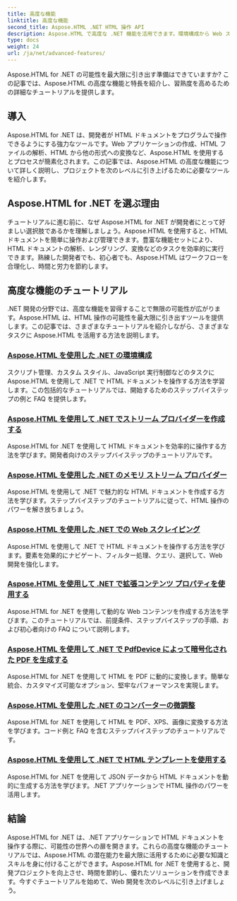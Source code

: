```yaml
---
title: 高度な機能
linktitle: 高度な機能
second_title: Aspose.HTML .NET HTML 操作 API
description: Aspose.HTML で高度な .NET 機能を活用できます。環境構成から Web スクレイピングまで、強力な Web 開発のための包括的なチュートリアルをご覧ください。
type: docs
weight: 24
url: /ja/net/advanced-features/
---
```


Aspose.HTML for .NET の可能性を最大限に引き出す準備はできていますか? この記事では、Aspose.HTML の高度な機能と特長を紹介し、習熟度を高めるための詳細なチュートリアルを提供します。

## 導入

Aspose.HTML for .NET は、開発者が HTML ドキュメントをプログラムで操作できるようにする強力なツールです。Web アプリケーションの作成、HTML ファイルの解析、HTML から他の形式への変換など、Aspose.HTML を使用するとプロセスが簡素化されます。この記事では、Aspose.HTML の高度な機能について詳しく説明し、プロジェクトを次のレベルに引き上げるために必要なツールを紹介します。

## Aspose.HTML for .NET を選ぶ理由

チュートリアルに進む前に、なぜ Aspose.HTML for .NET が開発者にとって好ましい選択肢であるかを理解しましょう。Aspose.HTML を使用すると、HTML ドキュメントを簡単に操作および管理できます。豊富な機能セットにより、HTML ドキュメントの解析、レンダリング、変換などのタスクを効率的に実行できます。熟練した開発者でも、初心者でも、Aspose.HTML はワークフローを合理化し、時間と労力を節約します。

## 高度な機能のチュートリアル
.NET 開発の分野では、高度な機能を習得することで無限の可能性が広がります。Aspose.HTML は、HTML 操作の可能性を最大限に引き出すツールを提供します。この記事では、さまざまなチュートリアルを紹介しながら、さまざまなタスクに Aspose.HTML を活用する方法を説明します。
### [Aspose.HTML を使用した .NET の環境構成](./environment-configuration/)
スクリプト管理、カスタム スタイル、JavaScript 実行制御などのタスクに Aspose.HTML を使用して .NET で HTML ドキュメントを操作する方法を学習します。この包括的なチュートリアルでは、開始するためのステップバイステップの例と FAQ を提供します。
### [Aspose.HTML を使用して .NET でストリーム プロバイダーを作成する](./create-stream-provider/)
Aspose.HTML for .NET を使用して HTML ドキュメントを効率的に操作する方法を学びます。開発者向けのステップバイステップのチュートリアルです。
### [Aspose.HTML を使用した .NET のメモリ ストリーム プロバイダー](./memory-stream-provider/)
Aspose.HTML を使用して .NET で魅力的な HTML ドキュメントを作成する方法を学びます。ステップバイステップのチュートリアルに従って、HTML 操作のパワーを解き放ちましょう。
### [Aspose.HTML を使用した .NET での Web スクレイピング](./web-scraping/)
Aspose.HTML を使用して .NET で HTML ドキュメントを操作する方法を学びます。要素を効果的にナビゲート、フィルター処理、クエリ、選択して、Web 開発を強化します。
### [Aspose.HTML を使用して .NET で拡張コンテンツ プロパティを使用する](./use-extended-content-property/)
Aspose.HTML for .NET を使用して動的な Web コンテンツを作成する方法を学びます。このチュートリアルでは、前提条件、ステップバイステップの手順、および初心者向けの FAQ について説明します。
### [Aspose.HTML を使用して .NET で PdfDevice によって暗号化された PDF を生成する](./generate-encrypted-pdf-by-pdfdevice/)
Aspose.HTML for .NET を使用して HTML を PDF に動的に変換します。簡単な統合、カスタマイズ可能なオプション、堅牢なパフォーマンスを実現します。
### [Aspose.HTML を使用した .NET のコンバーターの微調整](./fine-tuning-converters/)
Aspose.HTML for .NET を使用して HTML を PDF、XPS、画像に変換する方法を学びます。コード例と FAQ を含むステップバイステップのチュートリアルです。
### [Aspose.HTML を使用して .NET で HTML テンプレートを使用する](./using-html-templates/)
Aspose.HTML for .NET を使用して JSON データから HTML ドキュメントを動的に生成する方法を学びます。.NET アプリケーションで HTML 操作のパワーを活用します。


## 結論

Aspose.HTML for .NET は、.NET アプリケーションで HTML ドキュメントを操作する際に、可能性の世界への扉を開きます。これらの高度な機能のチュートリアルでは、Aspose.HTML の潜在能力を最大限に活用するために必要な知識とスキルを身に付けることができます。Aspose.HTML for .NET を使用すると、開発プロジェクトを向上させ、時間を節約し、優れたソリューションを作成できます。今すぐチュートリアルを始めて、Web 開発を次のレベルに引き上げましょう。